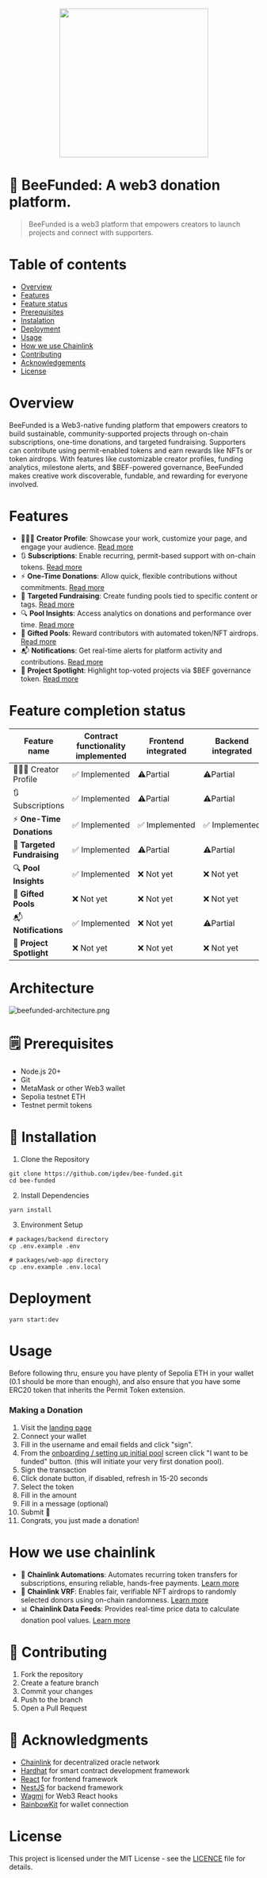 <h1 align="center">
<img src="packages/web-app/public/beefunded-logo-buzz.png" width="300">
</h1>

# 🐝 BeeFunded: A web3 donation platform.

> BeeFunded is a web3 platform that empowers creators to launch projects and connect with supporters.

# Table of contents

- [Overview](#overview)
- [Features](#features)
- [Feature status](#feature-completion-status)
- [Prerequisites](#prerequisites)
- [Instalation](#-installation)
- [Deployment](#deployment)
- [Usage](#usage)
- [How we use Chainlink](#how-we-use-chainlink)
- [Contributing](#-contributing)
- [Acknowledgements](#-acknowledgments)
- [License](LICENCE)

# Overview

BeeFunded is a Web3-native funding platform that empowers creators to build sustainable, community-supported projects
through on-chain subscriptions, one-time donations, and targeted fundraising. Supporters can contribute using
permit-enabled tokens and earn rewards like NFTs or token airdrops. With features like customizable creator profiles,
funding analytics, milestone alerts, and $BEF-powered governance, BeeFunded makes creative work discoverable, fundable,
and rewarding for everyone involved.

# Features

- 👨🏼‍💻 **Creator Profile**: Showcase your work, customize your page, and engage your
  audience. [Read more](docs/core-features.md#-creator-profile)
- 🔃 **Subscriptions**: Enable recurring, permit-based support with on-chain
  tokens. [Read more](docs/core-features.md#-subscriptions)
- ⚡ **One-Time Donations**: Allow quick, flexible contributions without
  commitments. [Read more](docs/core-features.md#-easy-one-time-donation)
- 🎯 **Targeted Fundraising**: Create funding pools tied to specific content or
  tags. [Read more](docs/core-features.md#-targeted-fundraising)
- 🔍 **Pool Insights**: Access analytics on donations and performance over
  time. [Read more](docs/core-features.md#-pool-insights)
- 🎁 **Gifted Pools**: Reward contributors with automated token/NFT
  airdrops. [Read more](docs/core-features.md#-gifted-pools-rewarding-your-supporters)
- 📬 **Notifications**: Get real-time alerts for platform activity and
  contributions. [Read more](docs/core-features.md#-notifications)
- 🏅 **Project Spotlight**: Highlight top-voted projects via $BEF governance
  token. [Read more](docs/core-features.md#-project-spotlight)

# Feature completion status
| Feature name | Contract functionality implemented | Frontend  integrated | Backend  integrated |
| --- | --- | --- | --- |
| 👨🏼‍💻 Creator Profile | ✅ Implemented | ⚠️Partial | ⚠️Partial |
| 🔃 Subscriptions | ✅ Implemented | ⚠️Partial | ⚠️Partial |
| ⚡ **One-Time Donations** | ✅ Implemented | ✅ Implemented | ✅ Implemented |
| 🎯 **Targeted Fundraising** | ✅ Implemented | ⚠️Partial | ⚠️Partial |
| 🔍 **Pool Insights** | ✅ Implemented | ❌ Not yet | ❌ Not yet |
| 🎁 **Gifted Pools** | ❌ Not yet | ❌ Not yet | ❌ Not yet |
| 📬 **Notifications** | ✅ Implemented | ❌ Not yet | ⚠️Partial |
| 🏅 **Project Spotlight** | ❌ Not yet | ❌ Not yet | ❌ Not yet |
# Architecture

![beefunded-architecture.png](packages/web-app/public/beefunded-architecture.png)

# 🗒️ Prerequisites

- Node.js 20+
- Git
- MetaMask or other Web3 wallet
- Sepolia testnet ETH
- Testnet permit tokens

# 🚀 Installation

1. Clone the Repository

````
git clone https://github.com/igdev/bee-funded.git
cd bee-funded
````

2. Install Dependencies

````
yarn install
````

3. Environment Setup
````
# packages/backend directory
cp .env.example .env

# packages/web-app directory
cp .env.example .env.local
````
# Deployment
````
yarn start:dev
````

# Usage
Before following thru, ensure you have plenty of Sepolia ETH in your wallet (0.1 should be more than enough), and also ensure that you have some ERC20 token that inherits the Permit Token extension.
### Making a Donation
1. Visit the [landing page](http://localhost:5173/)
2. Connect your wallet
3. Fill in the username and email fields and click "sign".
4. From the [onboarding / setting up initial pool](http://localhost:5173/onboarding/setup-initial-pool) screen click "I want to be funded" button. (this will initiate your very first donation pool).
5. Sign the transaction
6. Click donate button, if disabled, refresh in 15-20 seconds
7. Select the token
8. Fill in the amount
9. Fill in a message (optional)
10. Submit 🎉
11. Congrats, you just made a donation!

# How we use chainlink
- 🤖 **Chainlink Automations**: Automates recurring token transfers for subscriptions, ensuring reliable, hands-free payments. [Learn more](docs/how-we-leverage-chainlink.md#-chainlink-automations)
- 🎲 **Chainlink VRF**: Enables fair, verifiable NFT airdrops to randomly selected donors using on-chain randomness. [Learn more](docs/how-we-leverage-chainlink.md#-chainlink-vrf)
- 📊 **Chainlink Data Feeds**: Provides real-time price data to calculate donation pool values. [Learn more](docs/how-we-leverage-chainlink.md#-chainlink-data-feeds)

# 🤝 Contributing
1. Fork the repository
2. Create a feature branch
3. Commit your changes
4. Push to the branch
5. Open a Pull Request

# 🙏 Acknowledgments
- [Chainlink](https://chain.link/) for decentralized oracle network
- [Hardhat](https://hardhat.org/) for smart contract development framework
- [React](https://react.dev/) for frontend framework
- [NestJS](https://nestjs.com/) for backend framework
- [Wagmi](https://wagmi.sh/) for Web3 React hooks
- [RainbowKit](https://www.rainbowkit.com/) for wallet connection

# License
This project is licensed under the MIT License - see the [LICENCE](LICENCE) file for details.

